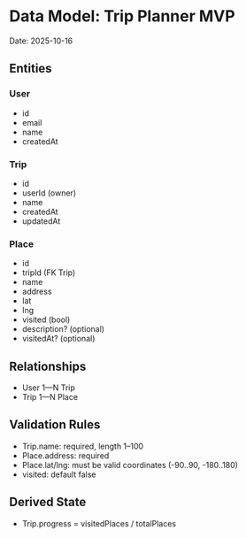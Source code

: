 # Data Model: Trip Planner MVP

Date: 2025-10-16

## Entities

### User
- id
- email
- name
- createdAt

### Trip
- id
- userId (owner)
- name
- createdAt
- updatedAt

### Place
- id
- tripId (FK Trip)
- name
- address
- lat
- lng
- visited (bool)
- description? (optional)
- visitedAt? (optional)


## Relationships
- User 1—N Trip
- Trip 1—N Place
<!-- Badge entity removed from MVP -->

## Validation Rules
- Trip.name: required, length 1–100
- Place.address: required
- Place.lat/lng: must be valid coordinates (-90..90, -180..180)
- visited: default false

## Derived State
- Trip.progress = visitedPlaces / totalPlaces
<!-- Badge awarding removed from MVP -->

